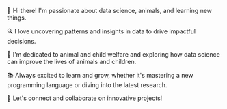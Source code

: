 👋 Hi there! I'm passionate about data science, animals, and learning new things.

🔍 I love uncovering patterns and insights in data to drive impactful decisions.

🐾 I'm dedicated to animal and child welfare and exploring how data science can improve the lives of animals and children.

📚 Always excited to learn and grow, whether it's mastering a new programming language or diving into the latest research.

🚀 Let's connect and collaborate on innovative projects!
